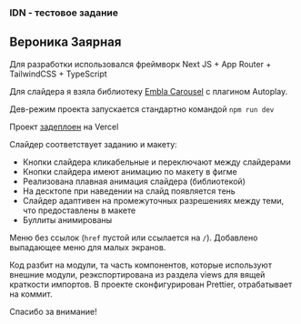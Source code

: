 ### IDN - тестовое задание

## Вероника Заярная

Для разработки использовался фреймворк Next JS + App Router + TailwindCSS + TypeScript

Для слайдера я взяла библиотеку [Embla Carousel](https://www.embla-carousel.com/) с плагином Autoplay.

Дев-режим проекта запускается стандартно командой `npm run dev`

Проект [задеплоен](https://idn-task.vercel.app/) на Vercel

Слайдер соответствует заданию и макету:

- Кнопки слайдера кликабельные и переключают между слайдерами
- Кнопки слайдера имеют анимацию по макету в фигме
- Реализована плавная анимация слайдера (библиотекой)
- На десктопе при наведении на слайд появляется тень
- Слайдер адаптивен на промежуточных разрешениях между теми, что предоставлены в макете
- Буллиты анимированы

Меню без ссылок (`href` пустой или ссылается на `/`). Добавлено выпадающее меню для малых экранов.

Код разбит на модули, та часть компонентов, которые используют внешние модули, реэкспортирована из раздела views для вящей краткости импортов. В проекте сконфигурирован Prettier, отрабатывает на коммит.

Спасибо за внимание!
